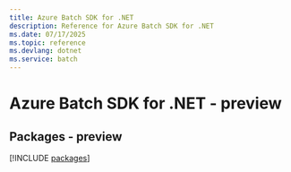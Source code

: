 ```yaml
---
title: Azure Batch SDK for .NET
description: Reference for Azure Batch SDK for .NET
ms.date: 07/17/2025
ms.topic: reference
ms.devlang: dotnet
ms.service: batch
---
```

# Azure Batch SDK for .NET - preview
## Packages - preview
[!INCLUDE [packages](batch-index.md)]